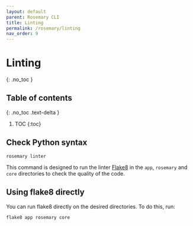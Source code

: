 ```yaml
---
layout: default
parent: Rosemary CLI
title: Linting
permalink: /rosemary/linting
nav_order: 9
---
```


# Linting
{: .no_toc }

## Table of contents
{: .no_toc .text-delta }

1. TOC
{:toc}


## Check Python syntax

```
rosemary linter
```

This command is designed to run the linter [Flake8](https://flake8.pycqa.org/en/latest/) in the `app`, `rosemary` and `core` directories to check the quality of the code.

## Using flake8 directly

You can run flake8 directly on the desired directories. To do this, run:

```
flake8 app rosemary core
```
